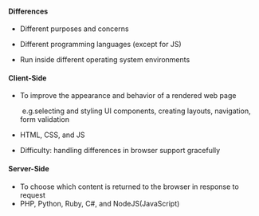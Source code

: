 #### Differences

- Different purposes and concerns
- Different programming languages (except for JS)

- Run inside different operating system environments

#### Client-Side

- To improve the appearance and behavior of a rendered web page

  ​	e.g.selecting and styling UI components, creating layouts, navigation, form validation

- HTML, CSS, and JS

- Difficulty: handling differences in browser support gracefully

#### Server-Side

- To choose which content is returned to the browser in response to request
- PHP, Python, Ruby, C#, and NodeJS(JavaScript)